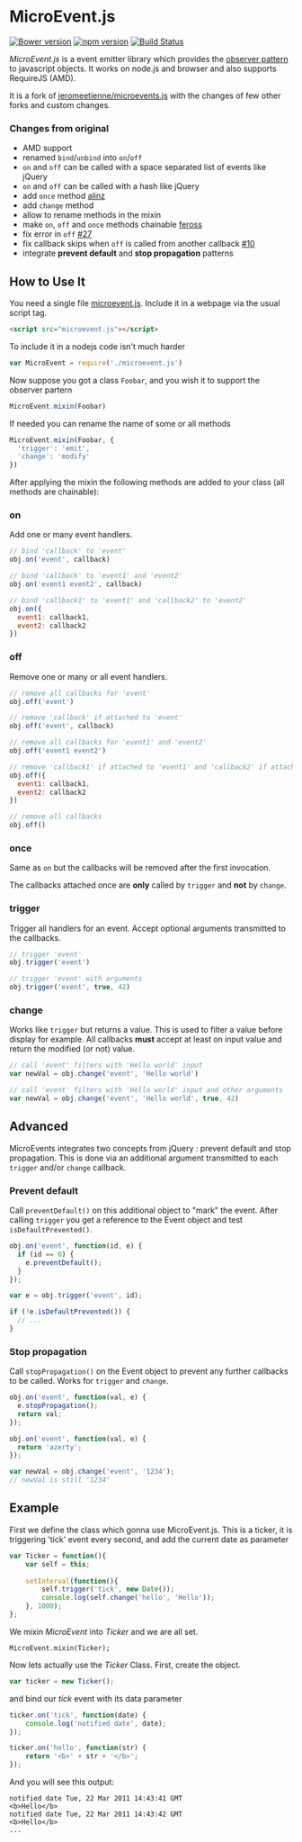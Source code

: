 # MicroEvent.js

[![Bower version](https://badge.fury.io/bo/microevent-mistic100.svg)](http://badge.fury.io/bo/microevent-mistic100)
[![npm version](https://badge.fury.io/js/microevent-mistic100.svg)](http://badge.fury.io/js/microevent-mistic100)
[![Build Status](https://travis-ci.org/mistic100/microevent.js.svg?branch=master)](https://travis-ci.org/mistic100/microevent.js)

_MicroEvent.js_ is a event emitter library which provides the [observer pattern](http://en.wikipedia.org/wiki/Observer_pattern) to javascript objects.
It works on node.js and browser and also supports RequireJS (AMD).

It is a fork of [jeromeetienne/microevents.js](https://github.com/jeromeetienne/microevent.js) with the changes of few other forks and custom changes.

### Changes from original

* AMD support
* renamed `bind`/`unbind` into `on`/`off`
* `on` and `off` can be called with a space separated list of events like jQuery
* `on` and `off` can be called with a hash like jQuery
* add `once` method [alinz](https://github.com/alinz/microevent.js/commit/a8293fe9571ea4e609d51ec906d627e64dfb8eba)
* add `change` method
* allow to rename methods in the mixin
* make `on`, `off` and `once` methods chainable [feross](https://github.com/PeerCDN/microevent.js/commit/617c9a26ed861b812c61eb836b22c0f313292a20)
* fix error in `off` [#27](https://github.com/jeromeetienne/microevent.js/pull/27)
* fix callback skips when `off` is called from another callback [#10](https://github.com/jeromeetienne/microevent.js/issues/10)
* integrate **prevent default** and **stop propagation** patterns

## How to Use It

You need a single file [microevent.js](https://github.com/mistic100/microevent.js/blob/master/microevent.js).
Include it in a webpage via the usual script tag.

```html
<script src="microevent.js"></script>
```

To include it in a nodejs code isn't much harder

```js
var MicroEvent = require('./microevent.js')
```

Now suppose you got a class `Foobar`, and you wish it to support the observer partern

```js
MicroEvent.mixin(Foobar)
```

If needed you can rename the name of some or all methods

```js
MicroEvent.mixin(Foobar, {
  'trigger': 'emit',
  'change': 'modify'
})
```

After applying the mixin the following methods are added to your class (all methods are chainable):

### on

Add one or many event handlers.

```js
// bind 'callback' to 'event'
obj.on('event', callback)

// bind 'callback' to 'event1' and 'event2'
obj.on('event1 event2', callback)

// bind 'callback1' to 'event1' and 'callback2' to 'event2'
obj.on({
  event1: callback1,
  event2: callback2
})
```

### off

Remove one or many or all event handlers.

```js
// remove all callbacks for 'event'
obj.off('event')

// remove 'callback' if attached to 'event'
obj.off('event', callback)

// remove all callbacks for 'event1' and 'event2'
obj.off('event1 event2')

// remove 'callback1' if attached to 'event1' and 'callback2' if attached to 'event2'
obj.off({
  event1: callback1,
  event2: callback2
})

// remove all callbacks
obj.off()
```

### once

Same as `on` but the callbacks will be removed after the first invocation.

The callbacks attached once are **only** called by `trigger` and **not** by `change`.

### trigger

Trigger all handlers for an event. Accept optional arguments transmitted to the callbacks.

```js
// trigger 'event'
obj.trigger('event')

// trigger 'event' with arguments
obj.trigger('event', true, 42)
```

### change

Works like `trigger` but returns a value. This is used to filter a value before display for example. All callbacks **must** accept at least on input value and return the modified (or not) value.

```js
// call 'event' filters with 'Hello world' input
var newVal = obj.change('event', 'Hello world')

// call 'event' filters with 'Hello world' input and other arguments
var newVal = obj.change('event', 'Hello world', true, 42)
```

## Advanced

MicroEvents integrates two concepts from jQuery : prevent default and stop propagation. This is done via an additional argument transmitted to each `trigger` and/or `change` callback.

### Prevent default

Call `preventDefault()` on this additional object to "mark" the event. After calling `trigger` you get a reference to the Event object and test `isDefaultPrevented()`.

```js
obj.on('event', function(id, e) {
  if (id == 0) {
    e.preventDefault();
  }
});

var e = obj.trigger('event', id);

if (!e.isDefaultPrevented()) {
  // ...
}
```

### Stop propagation

Call `stopPropagation()` on the Event object to prevent any further callbacks to be called. Works for `trigger` and `change`.

```js
obj.on('event', function(val, e) {
  e.stopPropagation();
  return val;
});

obj.on('event', function(val, e) {
  return 'azerty';
});

var newVal = obj.change('event', '1234');
// newVal is still '1234'
```

## Example

First we define the class which gonna use MicroEvent.js. This is a ticker, it is
triggering 'tick' event every second, and add the current date as parameter

```js
var Ticker = function(){
    var self = this;
    
    setInterval(function(){
        self.trigger('tick', new Date());
        console.log(self.change('hello', 'Hello'));
    }, 1000);
};
```

We mixin _MicroEvent_ into _Ticker_ and we are all set.

```
MicroEvent.mixin(Ticker);
```

Now lets actually use the _Ticker_ Class. First, create the object.

```js
var ticker = new Ticker();
```

and bind our _tick_ event with its data parameter

```js
ticker.on('tick', function(date) {
    console.log('notified date', date);
});

ticker.on('hello', function(str) {
    return '<b>' + str + '</b>';
});
```

And you will see this output:

```
notified date Tue, 22 Mar 2011 14:43:41 GMT
<b>Hello</b>
notified date Tue, 22 Mar 2011 14:43:42 GMT
<b>Hello</b>
...
```
